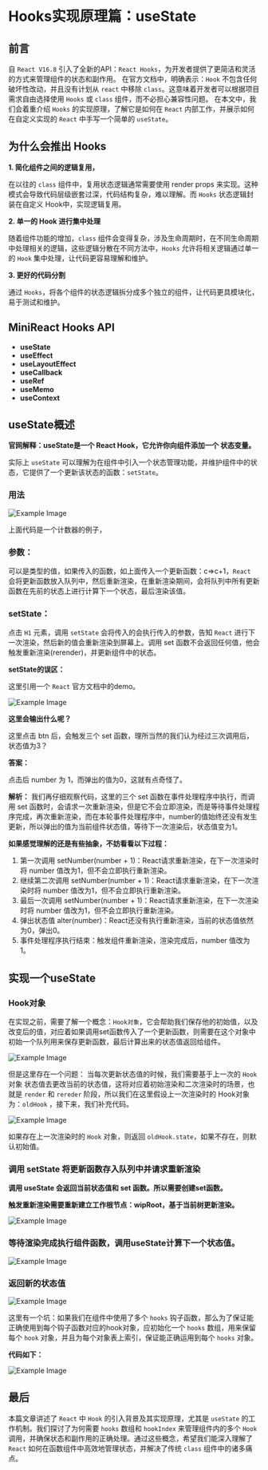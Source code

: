 #  Hooks实现原理篇：useState

## 前言

自 `React V16.8` 引入了全新的API：`React Hooks`，为开发者提供了更简洁和灵活的方式来管理组件的状态和副作用。
在官方文档中，明确表示：`Hook` 不包含任何破坏性改动，并且没有计划从 `react` 中移除 `class`。这意味着开发者可以根据项目需求自由选择使用 `Hooks` 或 `class` 组件，而不必担心兼容性问题。
在本文中，我们会着重介绍 `Hooks` 的实现原理，了解它是如何在 `React` 内部工作，并展示如何在自定义实现的 `React` 中手写一个简单的 `useState`。

## 为什么会推出 Hooks

**1. 简化组件之间的逻辑复用，**


在以往的 `class` 组件中，复用状态逻辑通常需要使用 render props 来实现。这种模式会导致代码层级嵌套过深，代码结构复杂，难以理解。而 `Hooks` 状态逻辑封装在自定义 Hook中，实现逻辑复用。


**2. 单一的 Hook 进行集中处理**


随着组件功能的增加，`class` 组件会变得复杂，涉及生命周期时，在不同生命周期中处理相关的逻辑，这些逻辑分散在不同方法中，`Hooks` 允许将相关逻辑通过单一的 `Hook` 集中处理，让代码更容易理解和维护。


**3. 更好的代码分割**


通过 `Hooks`，将各个组件的状态逻辑拆分成多个独立的组件，让代码更具模块化，易于测试和维护。

## MiniReact Hooks API
- **useState**
- **useEffect**
- **useLayoutEffect**
- **useCallback**
- **useRef**
- **useMemo**
- **useContext**

## useState概述

**官网解释：useState是一个 React Hook，它允许你向组件添加一个 状态变量。**

实际上 `useState` 可以理解为在组件中引入一个状态管理功能，并维护组件中的状态，它提供了一个更新该状态的函数：`setState`。

### 用法

<img src="/images/hooks/image1.png" alt="Example Image" />

上面代码是一个计数器的例子，

### 参数：

可以是类型的值，如果传入的函数，如上面传入一个更新函数：c=>c+1，`React` 会将更新函数放入队列中，然后重新渲染，在重新渲染期间，会将队列中所有更新函数在先前的状态上进行计算下一个状态，最后渲染该值。

### setState：

点击 `H1` 元素，调用 `setState` 会将传入的会执行传入的参数，告知 `React` 进行下一次渲染，然后新的值会重新渲染到屏幕上。调用 set 函数不会返回任何值，他会触发重新渲染(rerender)，并更新组件中的状态。

**setState的误区：**

这里引用一个 `React` 官方文档中的demo。

<img src="/images/hooks/image2.png" alt="Example Image" />

**这里会输出什么呢？**


这里点击 btn 后，会触发三个 set 函数，理所当然的我们认为经过三次调用后，状态值为3？


**答案：**


点击后 number 为 1，而弹出的值为0，这就有点奇怪了。


**解析：**
我们再仔细观察代码，这里的三个 set 函数在事件处理程序中执行，而调用 set 函数时，会请求一次重新渲染，但是它不会立即渲染，而是等待事件处理程序完成，再次重新渲染，而在本轮事件处理程序中，number的值始终还没有发生更新，所以弹出的值为当前组件状态值，等待下一次渲染后，状态值变为1。


**如果感觉理解的还是有些抽象，不妨看看以下过程：**


1. 第一次调用 setNumber(number + 1)：React请求重新渲染，在下一次渲染时将 number 值改为1，但不会立即执行重新渲染。
2. 继续第二次调用 setNumber(number + 1)：React请求重新渲染，在下一次渲染时将 number 值改为1，但不会立即执行重新渲染。
3. 最后一次调用 setNumber(number + 1)：React请求重新渲染，在下一次渲染时将 number 值改为1，但不会立即执行重新渲染。
4. 弹出状态值 alter(number)：React还没有执行重新渲染，当前的状态值依然为0，弹出0。
5. 事件处理程序执行结束：触发组件重新渲染，渲染完成后，number 值改为1。

## 实现一个useState

### Hook对象

在实现之前，需要了解一个概念：`Hook对象`，它会帮助我们保存他的初始值，以及改变后的值，对应着如果调用set函数传入了一个更新函数，则需要在这个对象中初始一个队列用来保存更新函数，最后计算出来的状态值返回给组件。

<img src="/images/hooks/image3.png" alt="Example Image" />


但是这里存在一个问题：
当每次更新状态值的时候，我们需要基于上一次的 `Hook` 对象 状态值去更改当前的状态值，这将对应着初始渲染和二次渲染时的场景，也就是 `render` 和 `rereder` 阶段，所以我们在这里假设上一次渲染时的 Hook对象为：`oldHook` ，接下来，我们补充代码。


<img src="/images/hooks/image4.png" alt="Example Image" />

如果存在上一次渲染时的 `Hook` 对象，则返回 `oldHook.state`，如果不存在，则默认初始值。


### 调用 setState 将更新函数存入队列中并请求重新渲染

**调用 useState 会返回当前状态值和 set 函数。所以需要创建set函数。**


**触发重新渲染需要重新建立工作根节点：wipRoot，基于当前树更新渲染。**


<img src="/images/hooks/image5.png" alt="Example Image" />


### 等待渲染完成执行组件函数，调用useState计算下一个状态值。


<img src="/images/hooks/image6.png" alt="Example Image" />


### 返回新的状态值


<img src="/images/hooks/image7.png" alt="Example Image" />


这里有一个坑：如果我们在组件中使用了多个 `hooks` 钩子函数，那么为了保证能正确使用到每个钩子函数对应的hook对象，应初始化一个 `hooks` 数组，用来保留每个 `hook` 对象，并且为每个对象表上索引，保证能正确运用到每个 `hooks` 对象。


**代码如下：**

<img src="/images/hooks/image8.png" alt="Example Image" />


## 最后

本篇文章讲述了 `React` 中 `Hook` 的引入背景及其实现原理，尤其是 `useState` 的工作机制。我们探讨了为何需要 `hooks` 数组和 `hookIndex` 来管理组件内的多个 `Hook` 调用，并确保状态和副作用的正确处理。通过这些概念，希望我们能深入理解了 `React` 如何在函数组件中高效地管理状态，并解决了传统 `class` 组件中的诸多痛点。